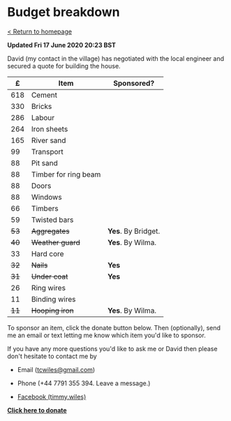 # Budget breakdown

[ < Return to homepage](README.md) 

**Updated Fri 17 June 2020 20:23 BST**

David (my contact in the village) has negotiated
with the local engineer and secured a quote
for building the house. 

£	|Item		|Sponsored? 
--------|---------------|--------
618	|Cement		|
330	|Bricks		|
286	|Labour		|
264	|Iron sheets	|
165	|River sand	|
99	|Transport	|
88	|Pit sand	|
88	|Timber for ring beam|	
88	|Doors	|
88	|Windows	|
66	|Timbers	
59	|Twisted bars	
~~53~~	|~~Aggregates~~	|**Yes**.  By Bridget.
~~40~~	|~~Weather guard~~	|**Yes**.  By Wilma. 
33	|Hard core	
~~32~~	|~~Nails~~	|**Yes**
~~31~~	|~~Under coat~~	|**Yes** 
26	|Ring wires	
11	|Binding wires	
~~11~~	|~~Hooping iron~~	|**Yes**.  By Wilma. 

To sponsor an item, click the donate button below. 
Then (optionally), send me an email or text letting
me know which item you'd like to sponsor. 

If you have any more questions you'd like to ask
me or David then please don't hesitate to contact
me by

* Email (tcwiles@gmail.com) 

* Phone (+44 7791 355 394. Leave a message.)

* [Facebook (timmy.wiles)](https://www.facebook.com/timmy.wiles)

<a href="https://www.gofundme.com/f/a-house-for-arthur-before-the-rains-come?utm_source=customer&utm_medium=copy_link&utm_campaign=p_cf+share-flow-1"><strong>Click here to donate </strong>

<div class="gfm-embed" data-url="https://www.gofundme.com/f/a-house-for-arthur-before-the-rains-come/widget/medium"></div>

<script defer src="https://www.gofundme.com/static/js/embed.js"></script>
